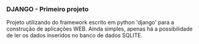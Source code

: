 ### DJANGO - Primeiro projeto

Projeto utilizando do framework escrito em python 'django' para a construção de aplicações WEB. Ainda simples, apenas há a possibilidade de ler os dados inseridos no banco de dados SQLITE.
